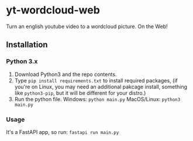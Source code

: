 # yt-wordcloud-web
Turn an english youtube video to a wordcloud picture. On the Web!
## Installation
### Python 3.x
1. Download Python3 and the repo contents.
2. Type `pip install requirements.txt` to install required packages, (if you're on Linux, you may need an additional pakcage install, something like `python3-pip`, but it will be different for your distro.)
3. Run the python file.
Windows: `python main.py`
MacOS/Linux: `python3 main.py`

### Usage
It's a FastAPI app, so run:
`fastapi run main.py`
